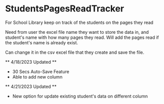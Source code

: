# StudentsPagesReadTracker
For School Library keep on track of the students on the pages they read

Need from user the excel file name they want to store the data in, and student's name with how many pages they read.
Will add the pages read if the student's name is already exist.

Can change it in the csv excel file that they create and save the file.

** 4/18/2023 Updated **
- 30 Secs Auto-Save Feature
- Able to add new column

** 4/21/2023 Updated **
- New option for update existing student's data on different column